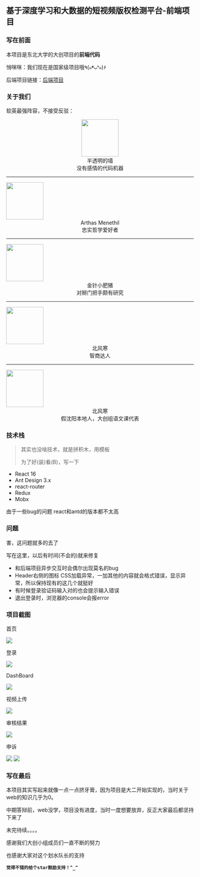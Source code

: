 ## 基于深度学习和大数据的短视频版权检测平台-前端项目

### 写在前面

本项目是东北大学的大创项目的**前端代码**

悄咪咪：我们现在是国家级项目哦﻿٩(๑❛ᴗ❛๑)۶

后端项目链接：[后端项目](https://github.com/kscbxxLiuXP/videodetect-back)

### 关于我们

软英最强阵容，不接受反驳：



<center>
<img width = "100" src="https://github.com/kscbxxLiuXP/videodetect-front/blob/master/doc/a1.jpg?raw=true"/>
</center>

<center>半透明的墙</center>
<center>没有感情的代码机器</center>

------

<img width = "100" src="https://github.com/kscbxxLiuXP/videodetect-front/blob/master/doc/a2.jpg?raw=true"/>

<center>Arthas Menethil </center>
<center>忠实哲学爱好者 </center>

------

<img width = "100"  src="https://github.com/kscbxxLiuXP/videodetect-front/blob/master/doc/a3.jpg?raw=true"/>

<center>金针小肥猪</center>
<center>对掰门把手颇有研究 </center>

------

<img width = "100"  src="https://github.com/kscbxxLiuXP/videodetect-front/blob/master/doc/a4.jpg?raw=true"/>

<center>北风寒</center>

<center>智商达人 </center>

------

<img width = "100" src="https://github.com/kscbxxLiuXP/videodetect-front/blob/master/doc/a5.jpg?raw=true"/>

<center>北风寒</center>

<center>假沈阳本地人，大创组语文课代表</center>

### 技术栈

> 其实也没啥技术，就是拼积木，用模板
>
> 为了好(装)看(B)，写一下

- React 16
- Ant Design 3.x
- react-router
- Redux
- Mobx

由于一些bug的问题 react和antd的版本都不太高 

### 问题

害，这问题就多的去了

写在这里，以后有时间(不会的)就来修复

- 和后端项目异步交互时会偶尔出现莫名的bug
- Header右侧的图标 CSS加载异常，一加其他的内容就会格式错误，显示异常，所以保持现有的这几个就挺好
- 有时候登录验证码输入对的也会提示输入错误
- 退出登录时，浏览器的console会报error

### 项目截图

首页

<img src="https://github.com/kscbxxLiuXP/videodetect-front/blob/master/doc/1.png?raw=true"/>


登录

<img src="https://github.com/kscbxxLiuXP/videodetect-front/blob/master/doc/2.png?raw=true"/>

DashBoard

<img src="https://github.com/kscbxxLiuXP/videodetect-front/blob/master/doc/3.png?raw=true"/>

视频上传

<img src="https://github.com/kscbxxLiuXP/videodetect-front/blob/master/doc/4.png?raw=true"/>

审核结果

<img src="https://github.com/kscbxxLiuXP/videodetect-front/blob/master/doc/5.png?raw=true"/>

申诉

<img src="https://github.com/kscbxxLiuXP/videodetect-front/blob/master/doc/6.png?raw=true"/>

<img src="https://github.com/kscbxxLiuXP/videodetect-front/blob/master/doc/7.png?raw=true"/>

<br/>



### 写在最后

本项目其实写起来就像一点一点挤牙膏，因为项目是大二开始实现的，当时关于web的知识几乎为0。

中期答辩前，web没学，项目没有进度，当时一度想要放弃，反正大家最后都坚持下来了

未完待续。。。。

感谢我们大创小组成员们一直不断的努力

也感谢大家对这个划水队长的支持

**`觉得不错的给个star鼓励支持！^_^`**
